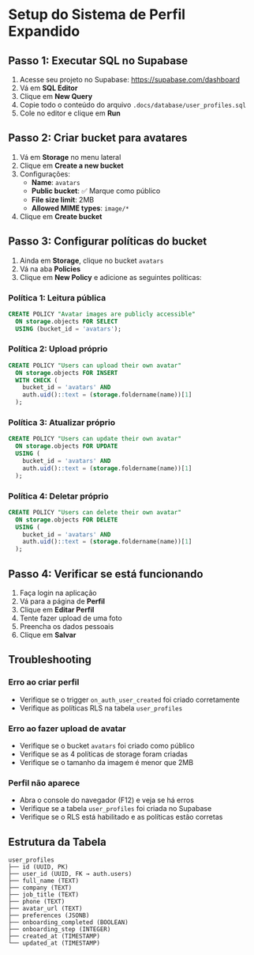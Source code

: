 # Setup do Sistema de Perfil Expandido

## Passo 1: Executar SQL no Supabase

1. Acesse seu projeto no Supabase: https://supabase.com/dashboard
2. Vá em **SQL Editor**
3. Clique em **New Query**
4. Copie todo o conteúdo do arquivo `.docs/database/user_profiles.sql`
5. Cole no editor e clique em **Run**

## Passo 2: Criar bucket para avatares

1. Vá em **Storage** no menu lateral
2. Clique em **Create a new bucket**
3. Configurações:
   - **Name**: `avatars`
   - **Public bucket**: ✅ Marque como público
   - **File size limit**: 2MB
   - **Allowed MIME types**: `image/*`
4. Clique em **Create bucket**

## Passo 3: Configurar políticas do bucket

1. Ainda em **Storage**, clique no bucket `avatars`
2. Vá na aba **Policies**
3. Clique em **New Policy** e adicione as seguintes políticas:

### Política 1: Leitura pública
```sql
CREATE POLICY "Avatar images are publicly accessible"
  ON storage.objects FOR SELECT
  USING (bucket_id = 'avatars');
```

### Política 2: Upload próprio
```sql
CREATE POLICY "Users can upload their own avatar"
  ON storage.objects FOR INSERT
  WITH CHECK (
    bucket_id = 'avatars' AND
    auth.uid()::text = (storage.foldername(name))[1]
  );
```

### Política 3: Atualizar próprio
```sql
CREATE POLICY "Users can update their own avatar"
  ON storage.objects FOR UPDATE
  USING (
    bucket_id = 'avatars' AND
    auth.uid()::text = (storage.foldername(name))[1]
  );
```

### Política 4: Deletar próprio
```sql
CREATE POLICY "Users can delete their own avatar"
  ON storage.objects FOR DELETE
  USING (
    bucket_id = 'avatars' AND
    auth.uid()::text = (storage.foldername(name))[1]
  );
```

## Passo 4: Verificar se está funcionando

1. Faça login na aplicação
2. Vá para a página de **Perfil**
3. Clique em **Editar Perfil**
4. Tente fazer upload de uma foto
5. Preencha os dados pessoais
6. Clique em **Salvar**

## Troubleshooting

### Erro ao criar perfil
- Verifique se o trigger `on_auth_user_created` foi criado corretamente
- Verifique as políticas RLS na tabela `user_profiles`

### Erro ao fazer upload de avatar
- Verifique se o bucket `avatars` foi criado como público
- Verifique se as 4 políticas de storage foram criadas
- Verifique se o tamanho da imagem é menor que 2MB

### Perfil não aparece
- Abra o console do navegador (F12) e veja se há erros
- Verifique se a tabela `user_profiles` foi criada no Supabase
- Verifique se o RLS está habilitado e as políticas estão corretas

## Estrutura da Tabela

```
user_profiles
├── id (UUID, PK)
├── user_id (UUID, FK → auth.users)
├── full_name (TEXT)
├── company (TEXT)
├── job_title (TEXT)
├── phone (TEXT)
├── avatar_url (TEXT)
├── preferences (JSONB)
├── onboarding_completed (BOOLEAN)
├── onboarding_step (INTEGER)
├── created_at (TIMESTAMP)
└── updated_at (TIMESTAMP)
```
